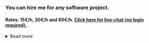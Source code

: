 ### You can hire me for any software project.
#### Rates: 15€/h, 30€/h and 60€/h. [Click here for live-chat (no login required).](https://autoplug.one/chat)

<details>
<summary>Read more</summary>

### I am offering...
- software development of any kind.
- code reviews.
- bug fixes and/or enhancements on existing projects.


### My strong suits are...
- Java (cross-platform server/desktop/mobile/website development)
- C/C++ (native application development)
- SQL (database design, development, and management)
- JavaScript, HTML, CSS (static/dynamic website development)
- Electron, TypeScript, Vue, React (cross-platform desktop/web app development)


### About me
My name is Arman Kandel, I started coding in 2019, thus got 6 years of coding experience (currently getting my bachelor's in computer science)
and can speak English, German, Portuguese, Türkish, and French.

You can view what I am working on right now in my [TODO-List](https://github.com/Osiris-Team/Osiris-Team/issues/4)
and checkout larger projects on the [Roadmap](https://github.com/users/Osiris-Team/projects/1/views/1).


### Technologies used
- IDEs: IntelliJ IDE, CLion, Eclipse, Visual Studio Code, Visual Studio, Android Studio, Unity, UnrealEngine.
- Software: Windows, Linux, Ubuntu, CentOS, Office (Word, Excel, PowerPoint etc.), git, GitHub,
GitHub Workflow/Action, GitLab, Docker, JIRA, Slack, MySQL, MariaDB, PostgreSQL.
- Libraries & Frameworks: Vaadin, Hilla, Spring-Boot, Tomcat, React, Angular, Bootstrap, Vue.js,
Node.js, Electron, Java AWT/Swing/FX, REST APIs, Swagger/OpenAPI, Webhooks, HTTP, Android API,
LibGDX, Maven, Gradle.


### Rates
- [Basic rate: 15€ per hour](https://github.com/Osiris-Team/Osiris-Team/blob/main/dev_contract.md#basic-rate-15-per-hour)
- [Pro rate: 30€ per hour](https://github.com/Osiris-Team/Osiris-Team/blob/main/dev_contract.md#pro-rate-30-per-hour)
- [Expert rate: 60€ per hour](https://github.com/Osiris-Team/Osiris-Team/blob/main/dev_contract.md#pro-rate-60-per-hour)

[Full Contract for development on software projects](https://github.com/Osiris-Team/Osiris-Team/blob/main/dev_contract.md)


### Contact
- E-Mail: osiris_support@proton.me
- Live-Chat (Discord): ak_osiris
- Live-Chat (no login): https://autoplug.one/chat

### Why hire me?
![Anurag's GitHub stats](https://github-readme-stats.vercel.app/api?username=Osiris-Team\&rank_icon=percentile)

1. **Cost Efficiency**
1. **Flexibility**
1. **Specialized Skills**
1. **Reduced Overhead Costs**

<details>
<summary>Show/Hide full list</summary>

1. **Cost Efficiency:** Freelancers are often more cost-effective because you don't have to provide them with benefits like health insurance, paid time off, or retirement contributions. You also don't have to pay payroll taxes for freelancers.

2. **Flexibility:** You can hire me for specific tasks and change that list whenever you want. This flexibility can be especially beneficial for businesses with fluctuating workloads.

3. **Specialized Skills:** Freelancers often bring specialized skills and expertise to the table. You can find experts in various fields without committing to long-term employment. Freelancers can work from anywhere in the world, giving you access to a broader talent pool and potentially lowering labor costs.

4. **Reduced Overhead Costs:** You don't need to provide freelancers with office space, equipment, or supplies, which can reduce your overhead costs.

**Common Negative Biases Against Freelancers:**

1. **Limited Control:** Freelancers work independently, so you have less control over their work hours, methods, and processes. This can be a disadvantage for projects that require close supervision.
    - There are minimum guaranteed work hours per week depending on your rate and you can specify the methods and processes if you want.

1. **Lack of Loyalty:** Freelancers may not be as invested in your company's success as regular employees. They might prioritize other clients or projects over yours.
    - I have a fixed hourly rate that I am satisfied with and that I think is fair. Clients with the same rate have equal priority.

1. **Communication Challenges:** Managing remote freelancers can be challenging, especially if they are in different time zones or speak different languages. Effective communication is crucial.
    - I speak multiple languages and there are multiple ways of communication depending on the selected rate.
</details>

### Projects
You can view a list of my most successful Open-Source projects [here](https://github.com/Osiris-Team?tab=repositories&q=&type=&language=&sort=stargazers),
and below you can find some curated projects that give you a good overview of my strengths:

#### AutoPlug-Web and Client
AutoPlug is my largest personal and monetized project. Its goal is to simplify/automate maintenance tasks of server admins.
This is accomplished mainly by the AutoPlug-Client. Developing it taught me a lot about Java in general, Server-Client communication, the TCP protocol,
and even made me consider very interesting alternatives like [Netty](https://netty.io/), which finally wasn't used due to Virtual-Threads and the comparatively simpler Java Sockets-API:

<div>
    <img src="https://github.com/Osiris-Team/AutoPlug-Client/blob/master/docs/tasks.gif?raw=true"></img>
</div>

AutoPlug-Web which can be accessed at [autoplug.one](https://autoplug.one/), is more of a centralized admin panel to manage servers
and collaborate with server staff easily.
It communicates with the AutoPlug-Client and is responsible for critical/sensitive operations like showing/adding/updating/removing files based on user permissions
and providing access to terminals. This requires a high level of security and trust from its users, which is given by using a backend and security focused framework
called [Vaadin](https://vaadin.com/). Developing this part of the software taught me about handling the complexity of larger applications, web-servers in general, SSL,
HTML/CSS/JavaScript, etc:

<div align="center">
    <img src="https://github.com/Osiris-Team/AutoPlug-Client/blob/master/docs/online-console.gif?raw=true"></img>
</div>
<div align="center">
    <img src="https://github.com/Osiris-Team/AutoPlug-Client/blob/master/docs/file-manager.gif?raw=true"></img>
</div>


### Workflow
- The initial consulting is free. Please try to be as specific and clear as possible. I will answer all your questions and explain why something can/can't be done. 1 free online meeting of 15 minutes is possible.
- You will get updates regarding the progress, after every 8 hours of work.
- The code will be uploaded to GitHub under a private repository where only you and I have access. This allows us to track all code changes.
- I will work on something until it is finished, or your budget limit is hit, thus tell me your preferred and max budgets. 

</details>

